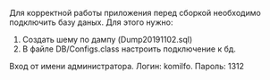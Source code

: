 Для корректной работы приложения перед сборкой необходимо подключить базу даных. Для этого нужно:
1. Создать шему по дампу (Dump20191102.sql)
2. В файле DB/Configs.class настроить подключение к бд.

Вход от имени администратора. Логин: komilfo. Пароль: 1312
